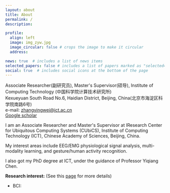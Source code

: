 ```yaml
---
layout: about
title: About
permalink: /
description: 

profile:
  align: left
  image: img_zyw.jpg
  image_circular: false # crops the image to make it circular
  address: 

news: true  # includes a list of news items
selected_papers: false # includes a list of papers marked as "selected={true}"
social: true  # includes social icons at the bottom of the page
---
```


Associate Researcher(副研究员), Master's Supervisor(硕导), Institute of Computing Technology (中国科学院计算技术研究所)<br>
Kexueyuan South Road No.6, Haidian District, Beijing, China(北京市海淀区科学院南路6号)<br>
e-mail: zhangyingwei@ict.ac.cn<br>
[Google scholar](https://scholar.google.com.sg/citations?user=7UEqgLcAAAAJ&hl=zh-CN)

I am an Associate Researcher and Master's Supervisor at IResearch Center for Ubiquitous Computing Systems (CUbiCS), Institute of Computing Technology (ICT), Chinese Academy of Sciences, Beijing, China.

My interest areas include EEG/EMG physiological signal analysis, multi-modality learning, and gesture/human activity recognition.

I also got my PhD degree at ICT, under the guidance of Professor Yiqiang Chen.


**Research interest:** (See this [page](https://ywzhang.ac.cn/research/) for more details)
- BCI:
